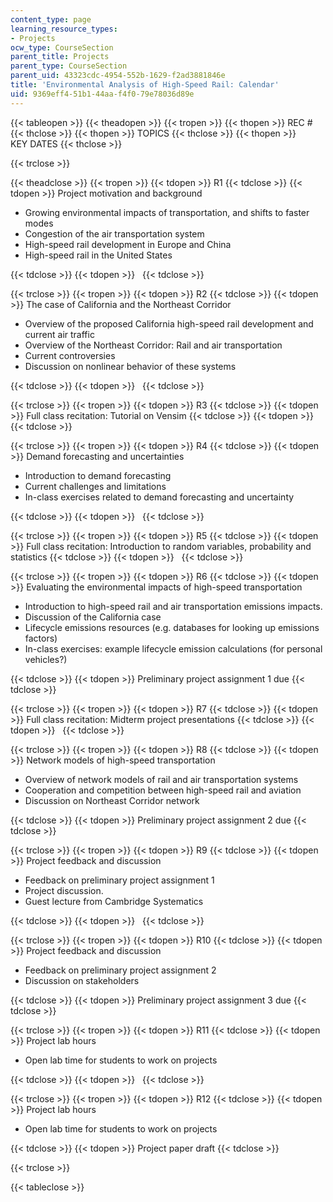 ```yaml
---
content_type: page
learning_resource_types:
- Projects
ocw_type: CourseSection
parent_title: Projects
parent_type: CourseSection
parent_uid: 43323cdc-4954-552b-1629-f2ad3881846e
title: 'Environmental Analysis of High-Speed Rail: Calendar'
uid: 9369eff4-51b1-44aa-f4f0-79e78036d89e
---
```


{{< tableopen >}}
{{< theadopen >}}
{{< tropen >}}
{{< thopen >}}
REC #
{{< thclose >}}
{{< thopen >}}
TOPICS
{{< thclose >}}
{{< thopen >}}
KEY DATES
{{< thclose >}}

{{< trclose >}}

{{< theadclose >}}
{{< tropen >}}
{{< tdopen >}}
R1
{{< tdclose >}}
{{< tdopen >}}
Project motivation and background

*   Growing environmental impacts of transportation, and shifts to faster modes
*   Congestion of the air transportation system
*   High-speed rail development in Europe and China
*   High-speed rail in the United States


{{< tdclose >}}
{{< tdopen >}}
 
{{< tdclose >}}

{{< trclose >}}
{{< tropen >}}
{{< tdopen >}}
R2
{{< tdclose >}}
{{< tdopen >}}
The case of California and the Northeast Corridor

*   Overview of the proposed California high-speed rail development and current air traffic
*   Overview of the Northeast Corridor: Rail and air transportation
*   Current controversies
*   Discussion on nonlinear behavior of these systems


{{< tdclose >}}
{{< tdopen >}}
 
{{< tdclose >}}

{{< trclose >}}
{{< tropen >}}
{{< tdopen >}}
R3
{{< tdclose >}}
{{< tdopen >}}
Full class recitation: Tutorial on Vensim
{{< tdclose >}}
{{< tdopen >}}
 
{{< tdclose >}}

{{< trclose >}}
{{< tropen >}}
{{< tdopen >}}
R4
{{< tdclose >}}
{{< tdopen >}}
Demand forecasting and uncertainties

*   Introduction to demand forecasting
*   Current challenges and limitations
*   In-class exercises related to demand forecasting and uncertainty


{{< tdclose >}}
{{< tdopen >}}
 
{{< tdclose >}}

{{< trclose >}}
{{< tropen >}}
{{< tdopen >}}
R5
{{< tdclose >}}
{{< tdopen >}}
Full class recitation: Introduction to random variables, probability and statistics
{{< tdclose >}}
{{< tdopen >}}
 
{{< tdclose >}}

{{< trclose >}}
{{< tropen >}}
{{< tdopen >}}
R6
{{< tdclose >}}
{{< tdopen >}}
Evaluating the environmental impacts of high-speed transportation

*   Introduction to high-speed rail and air transportation emissions impacts.
*   Discussion of the California case
*   Lifecycle emissions resources (e.g. databases for looking up emissions factors)
*   In-class exercises: example lifecycle emission calculations (for personal vehicles?)


{{< tdclose >}}
{{< tdopen >}}
Preliminary project assignment 1 due
{{< tdclose >}}

{{< trclose >}}
{{< tropen >}}
{{< tdopen >}}
R7
{{< tdclose >}}
{{< tdopen >}}
Full class recitation: Midterm project presentations
{{< tdclose >}}
{{< tdopen >}}
 
{{< tdclose >}}

{{< trclose >}}
{{< tropen >}}
{{< tdopen >}}
R8
{{< tdclose >}}
{{< tdopen >}}
Network models of high-speed transportation

*   Overview of network models of rail and air transportation systems
*   Cooperation and competition between high-speed rail and aviation
*   Discussion on Northeast Corridor network


{{< tdclose >}}
{{< tdopen >}}
Preliminary project assignment 2 due
{{< tdclose >}}

{{< trclose >}}
{{< tropen >}}
{{< tdopen >}}
R9
{{< tdclose >}}
{{< tdopen >}}
Project feedback and discussion

*   Feedback on preliminary project assignment 1
*   Project discussion.
*   Guest lecture from Cambridge Systematics


{{< tdclose >}}
{{< tdopen >}}
 
{{< tdclose >}}

{{< trclose >}}
{{< tropen >}}
{{< tdopen >}}
R10
{{< tdclose >}}
{{< tdopen >}}
Project feedback and discussion

*   Feedback on preliminary project assignment 2
*   Discussion on stakeholders


{{< tdclose >}}
{{< tdopen >}}
Preliminary project assignment 3 due
{{< tdclose >}}

{{< trclose >}}
{{< tropen >}}
{{< tdopen >}}
R11
{{< tdclose >}}
{{< tdopen >}}
Project lab hours

*   Open lab time for students to work on projects


{{< tdclose >}}
{{< tdopen >}}
 
{{< tdclose >}}

{{< trclose >}}
{{< tropen >}}
{{< tdopen >}}
R12
{{< tdclose >}}
{{< tdopen >}}
Project lab hours

*   Open lab time for students to work on projects


{{< tdclose >}}
{{< tdopen >}}
Project paper draft
{{< tdclose >}}

{{< trclose >}}

{{< tableclose >}}